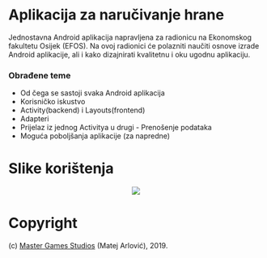 # Aplikacija za naručivanje hrane

Jednostavna Android aplikacija napravljena za radionicu na Ekonomskog fakultetu Osijek (EFOS). Na ovoj radionici će polazniti naučiti osnove izrade Android aplikacije, ali i kako dizajnirati kvalitetnu i oku ugodnu aplikaciju.

### Obrađene teme
- Od čega se sastoji svaka Android aplikacija
- Korisničko iskustvo
- Activity(backend) i Layouts(frontend)
- Adapteri
- Prijelaz iz jednog Activitya u drugi - Prenošenje podataka
- Moguća poboljšanja aplikacije (za napredne)

# Slike korištenja
<p align="center">
  <img src="https://imgur.com/mWdID6H.png">
</p>

# Copyright

(c) [Master Games Studios](https://gas-locator.com/) (Matej Arlović), 2019.
